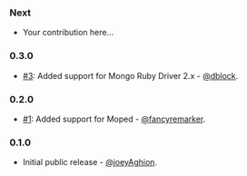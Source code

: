 ### Next

* Your contribution here...

### 0.3.0

* [#3](https://github.com/joeyAghion/spidey-mongo/pull/3): Added support for Mongo Ruby Driver 2.x - [@dblock](https://github.com/dblock).

### 0.2.0

* [#1](https://github.com/joeyAghion/spidey-mongo/pull/1): Added support for Moped - [@fancyremarker](https://github.com/fancyremarker).

### 0.1.0

* Initial public release - [@joeyAghion](https://github.com/joeyAghion).
